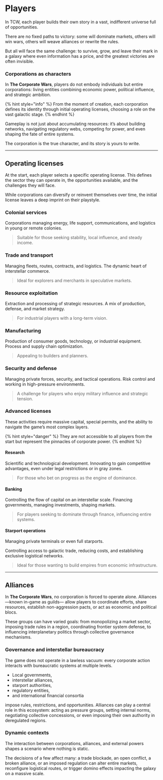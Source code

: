 # Players

In TCW, each player builds their own story in a vast, indifferent universe full of opportunities.

There are no fixed paths to victory: some will dominate markets, others will win wars, others will weave alliances or rewrite the rules.

But all will face the same challenge: to survive, grow, and leave their mark in a galaxy where even information has a price, and the greatest victories are often invisible.

### Corporations as characters

In **The Corporate Wars**, players do not embody individuals but entire corporations: living entities combining economic power, polítical influence, and strategic ambition.

{% hint style="info" %}
From the moment of creation, each corporation defines its identity through initial operating licenses, choosing a role on the vast galactic stage.
{% endhint %}

Gameplay is not just about accumulating resources: it’s about building networks, navigating regulatory webs, competing for power, and even shaping the fate of entire systems.

The corporation is the true character, and its story is yours to write.

***

## Operating licenses

At the start, each player selects a specific operating license. This defines the sector they can operate in, the opportunities available, and the challenges they will face.

While corporations can diversify or reinvent themselves over time, the initial license leaves a deep imprint on their playstyle.

### Colonial services

Corporations managing energy, life support, communications, and logistics in young or remote colonies.

> Suitable for those seeking stability, local influence, and steady income.

### Trade and transport

Managing fleets, routes, contracts, and logistics. The dynamic heart of interstellar commerce.

> Ideal for explorers and merchants in speculative markets.

### Resource exploitation

Extraction and processing of strategic resources. A mix of production, defense, and market strategy.

> For industrial players with a long-term vision.

### Manufacturing

Production of consumer goods, technology, or industrial equipment. Process and supply chain optimization.

> Appealing to builders and planners.

### Security and defense

Managing private forces, security, and tactical operations. Risk control and working in high-pressure environments.

> A challenge for players who enjoy military influence and strategic tension.

### Advanced licenses

These activities require massive capital, special permits, and the ability to navigate the game’s most complex layers.

{% hint style="danger" %}
They are not accessible to all players from the start but represent the pinnacles of corporate power.
{% endhint %}

#### Research

Scientific and technological development. Innovating to gain competitive advantages, even under legal restrictions or in gray zones.

> For those who bet on progress as the engine of dominance.

#### Banking

Controlling the flow of capital on an interstellar scale. Financing governments, managing investments, shaping markets.

> For players seeking to dominate through finance, influencing entire systems.

#### Starport operations

Managing private terminals or even full starports.

Controlling access to galactic trade, reducing costs, and establishing exclusive logistical networks.

> Ideal for those wanting to build empires from economic infrastructure.

***

## Alliances

In **The Corporate Wars**, no corporation is forced to operate alone. Alliances —known in-game as guilds— allow players to coordinate efforts, share resources, establish non-aggression pacts, or act as economic and polítical blocs.

These groups can have varied goals: from monopolizing a market sector, imposing trade rules in a region, coordinating frontier system defense, to influencing interplanetary politics through collective governance mechanisms.

### Governance and interstellar bureaucracy

The game does not operate in a lawless vacuum: every corporate action interacts with bureaucratic systems at multiple levels.

* Local governments,
* interstellar alliances,
* starport authorities,
* regulatory entities,
* and international financial consortia

impose rules, restrictions, and opportunities. Alliances can play a central role in this ecosystem: acting as pressure groups, setting internal norms, negotiating collective concessions, or even imposing their own authority in deregulated regions.

### Dynamic contexts

The interaction between corporations, alliances, and external powers shapes a scenario where nothing is static.

The decisions of a few affect many: a trade blockade, an open conflict, a broken alliance, or an imposed regulation can alter entire markets, reconfigure logistical routes, or trigger domino effects impacting the galaxy on a massive scale.
